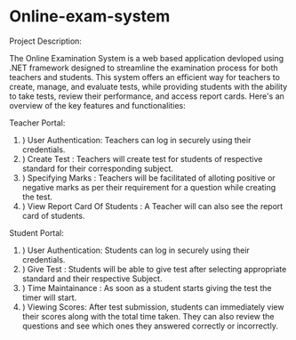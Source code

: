 # Online-exam-system

 Project Description:

The Online Examination System is a web based application devloped using .NET framework designed to streamline the examination process for both teachers and students. This system offers an efficient way for teachers to create, manage, and evaluate tests, while providing students with the ability to take tests, review their performance, and access report cards. Here's an overview of the key features and functionalities:

Teacher Portal:

1. ) User Authentication: Teachers can log in securely using their credentials.
2. ) Create Test : Teachers will create test for students of respective standard for their corresponding subject.
3. ) Specifying Marks : Teachers will be facilitated of alloting positive or negative marks as per their requirement for a question while creating the test.
4. ) View Report Card Of Students : A Teacher will can also see the report card of students.

Student Portal:

1. ) User Authentication: Students can log in securely using their credentials.
2. ) Give Test : Students will be able to give test after selecting appropriate standard and their respective Subject.
3. ) Time Maintainance : As soon as a student starts giving the test the timer will start.
4. ) Viewing Scores: After test submission, students can immediately view their scores along with the total time taken. They can also review the questions and see which ones they answered correctly or incorrectly.
